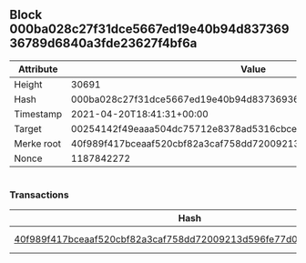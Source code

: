 ## Block 000ba028c27f31dce5667ed19e40b94d83736936789d6840a3fde23627f4bf6a

Attribute | Value
--- | ---
Height | 30691
Hash | 000ba028c27f31dce5667ed19e40b94d83736936789d6840a3fde23627f4bf6a
Timestamp | 2021-04-20T18:41:31+00:00
Target | 00254142f49eaaa504dc75712e8378ad5316cbcead634704b3734b6271167cc4
Merke root | 40f989f417bceaaf520cbf82a3caf758dd72009213d596fe77d0d2e19ee93c51
Nonce | 1187842272

```

```

### Transactions

Hash | Amount
--- | ---
[40f989f417bceaaf520cbf82a3caf758dd72009213d596fe77d0d2e19ee93c51](40f989f417bceaaf520cbf82a3caf758dd72009213d596fe77d0d2e19ee93c51.md) | 10.00000000 SKEPTI 
